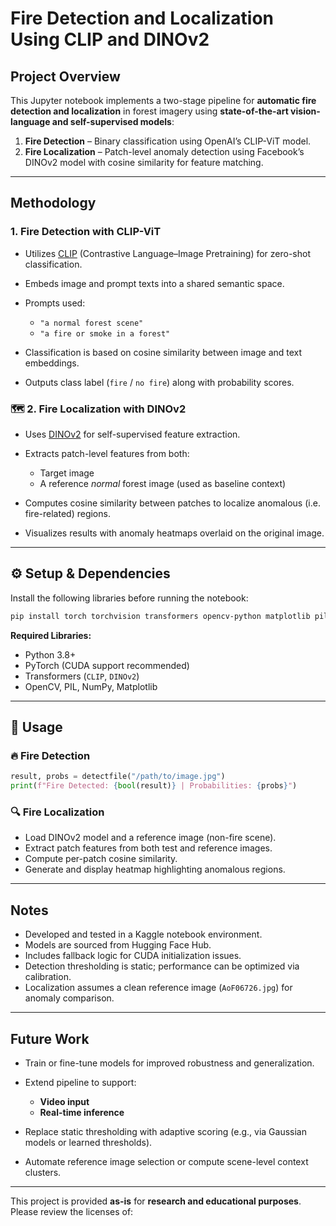 
#  Fire Detection and Localization Using CLIP and DINOv2

##  Project Overview

This Jupyter notebook implements a two-stage pipeline for **automatic fire detection and localization** in forest imagery using **state-of-the-art vision-language and self-supervised models**:

1. **Fire Detection** – Binary classification using OpenAI’s CLIP-ViT model.
2. **Fire Localization** – Patch-level anomaly detection using Facebook’s DINOv2 model with cosine similarity for feature matching.

---

##  Methodology

###  1. Fire Detection with CLIP-ViT

* Utilizes [CLIP](https://openai.com/research/clip) (Contrastive Language–Image Pretraining) for zero-shot classification.
* Embeds image and prompt texts into a shared semantic space.
* Prompts used:

  * `"a normal forest scene"`
  * `"a fire or smoke in a forest"`
* Classification is based on cosine similarity between image and text embeddings.
* Outputs class label (`fire` / `no fire`) along with probability scores.

### 🗺️ 2. Fire Localization with DINOv2

* Uses [DINOv2](https://github.com/facebookresearch/dinov2) for self-supervised feature extraction.
* Extracts patch-level features from both:

  * Target image
  * A reference *normal* forest image (used as baseline context)
* Computes cosine similarity between patches to localize anomalous (i.e. fire-related) regions.
* Visualizes results with anomaly heatmaps overlaid on the original image.

---

## ⚙️ Setup & Dependencies

Install the following libraries before running the notebook:

```bash
pip install torch torchvision transformers opencv-python matplotlib pillow
```

**Required Libraries:**

* Python 3.8+
* PyTorch (CUDA support recommended)
*  Transformers (`CLIP`, `DINOv2`)
* OpenCV, PIL, NumPy, Matplotlib

---

## 🚀 Usage

### 🔥 Fire Detection

```python
result, probs = detectfile("/path/to/image.jpg")
print(f"Fire Detected: {bool(result)} | Probabilities: {probs}")
```

### 🔍 Fire Localization

* Load DINOv2 model and a reference image (non-fire scene).
* Extract patch features from both test and reference images.
* Compute per-patch cosine similarity.
* Generate and display heatmap highlighting anomalous regions.

---


##  Notes

* Developed and tested in a Kaggle notebook environment.
* Models are sourced from Hugging Face Hub.
* Includes fallback logic for CUDA initialization issues.
* Detection thresholding is static; performance can be optimized via calibration.
* Localization assumes a clean reference image (`AoF06726.jpg`) for anomaly comparison.

---

##  Future Work

* Train or fine-tune models for improved robustness and generalization.
* Extend pipeline to support:

  * **Video input**
  * **Real-time inference**
* Replace static thresholding with adaptive scoring (e.g., via Gaussian models or learned thresholds).
* Automate reference image selection or compute scene-level context clusters.

---



This project is provided **as-is** for **research and educational purposes**.
Please review the licenses of:



